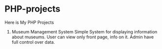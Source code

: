 # PHP-projects

Here is My PHP Projects

1. Museum Management System
  Simple System for displaying information about museums. 
  User can view only front page, info on it.
  Admin have full control over data.
